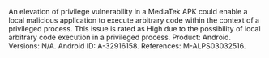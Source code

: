 An elevation of privilege vulnerability in a MediaTek APK could enable a local malicious application to execute arbitrary code within the context of a privileged process. This issue is rated as High due to the possibility of local arbitrary code execution in a privileged process. Product: Android. Versions: N/A. Android ID: A-32916158. References: M-ALPS03032516.